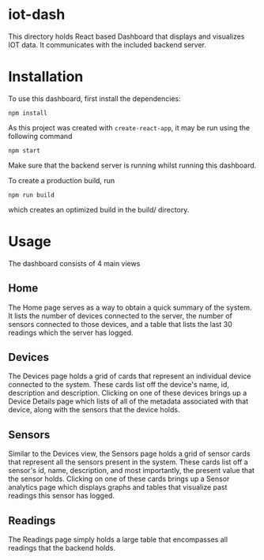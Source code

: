 # iot-dash
This directory holds React based Dashboard that displays and visualizes IOT data. It communicates with the included backend server.

# Installation
To use this dashboard, first install the dependencies:
```
npm install
```

As this project was created with ```create-react-app```, it may be run using the following
command
```
npm start
```
Make sure that the backend server is running whilst running this dashboard.

To create a production build, run
```
npm run build
```
which creates an optimized build in the build/ directory.

# Usage
The dashboard consists of 4 main views

## Home
The Home page serves as a way to obtain a quick summary of the system. It lists the number of
devices connected to the server, the number of sensors connected to those devices, and a table
that lists the last 30 readings which the server has logged.

## Devices
The Devices page holds a grid of cards that represent an individual device connected to the system. These cards list off the device's name, id, description and description. Clicking on 
one of these devices brings up a Device Details page which lists of all of the metadata associated with that device, along with the sensors that the device holds.

## Sensors
Similar to the Devices view, the Sensors page holds a grid of sensor cards that represent all the sensors present in the system. These cards list off a sensor's id, name, description, and most importantly, the present value that the sensor holds. Clicking on one of these cards brings up a Sensor analytics page which displays graphs and tables that visualize past readings this sensor has logged.

## Readings
The Readings page simply holds a large table that encompasses all readings that the backend holds.